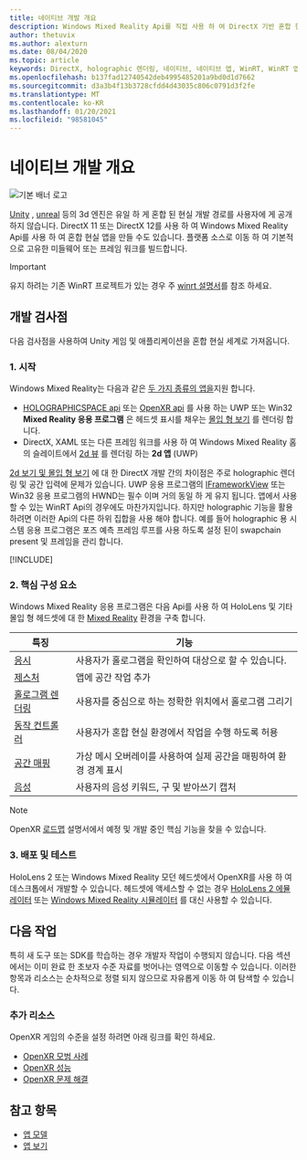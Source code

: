 ```yaml
---
title: 네이티브 개발 개요
description: Windows Mixed Reality Api를 직접 사용 하 여 DirectX 기반 혼합 현실 엔진을 빌드하는 방법에 대해 알아봅니다.
author: thetuvix
ms.author: alexturn
ms.date: 08/04/2020
ms.topic: article
keywords: DirectX, holographic 렌더링, 네이티브, 네이티브 앱, WinRT, WinRT 앱, 플랫폼 Api, 사용자 지정 엔진, 미들웨어, 혼합 현실 헤드셋, windows mixed reality 헤드셋, 가상 현실 헤드셋
ms.openlocfilehash: b137fad12740542deb4995485201a9bd0d1d7662
ms.sourcegitcommit: d3a3b4f13b3728cfdd4d43035c806c0791d3f2fe
ms.translationtype: MT
ms.contentlocale: ko-KR
ms.lasthandoff: 01/20/2021
ms.locfileid: "98581045"
---
```

# <a name="native-development-overview"></a>네이티브 개발 개요

![기본 배너 로고](../images/native_logo_banner.png)

[Unity](../unity/unity-development-overview.md) , [unreal](../unreal/unreal-development-overview.md) 등의 3d 엔진은 유일 하 게 혼합 된 현실 개발 경로를 사용자에 게 공개 하지 않습니다. DirectX 11 또는 DirectX 12를 사용 하 여 Windows Mixed Reality Api를 사용 하 여 혼합 현실 앱을 만들 수도 있습니다. 플랫폼 소스로 이동 하 여 기본적으로 고유한 미들웨어 또는 프레임 워크를 빌드합니다. 

> [!IMPORTANT]
> 유지 하려는 기존 WinRT 프로젝트가 있는 경우 주 [winrt 설명서](creating-a-holographic-directx-project.md)를 참조 하세요. 

## <a name="development-checkpoints"></a>개발 검사점

다음 검사점을 사용하여 Unity 게임 및 애플리케이션을 혼합 현실 세계로 가져옵니다.

### <a name="1-getting-started"></a>1. 시작

Windows Mixed Reality는 다음과 같은 [두 가지 종류의 앱을](../../design/app-views.md)지원 합니다.
* [HOLOGRAPHICSPACE api](getting-a-holographicspace.md) 또는 [OpenXR api](openxr.md) 를 사용 하는 UWP 또는 Win32 **Mixed Reality 응용 프로그램** 은 헤드셋 표시를 채우는 [몰입 형 보기](../../design/app-views.md) 를 렌더링 합니다.
* DirectX, XAML 또는 다른 프레임 워크를 사용 하 여 Windows Mixed Reality 홈의 슬레이트에서 [2d 뷰](../../design/app-views.md#2d-views) 를 렌더링 하는 **2d 앱** (UWP)

[2d 보기 및 몰입 형 보기](../../design/app-views.md) 에 대 한 DirectX 개발 간의 차이점은 주로 holographic 렌더링 및 공간 입력에 문제가 있습니다. UWP 응용 프로그램의 [IFrameworkView](/uwp/api/Windows.ApplicationModel.Core.IFrameworkView) 또는 Win32 응용 프로그램의 HWND는 필수 이며 거의 동일 하 게 유지 됩니다. 앱에서 사용할 수 있는 WinRT Api의 경우에도 마찬가지입니다. 하지만 holographic 기능을 활용 하려면 이러한 Api의 다른 하위 집합을 사용 해야 합니다. 예를 들어 holographic 용 시스템 응용 프로그램은 포즈 예측 프레임 루프를 사용 하도록 설정 된이 swapchain present 및 프레임을 관리 합니다.

[!INCLUDE[](../includes/native-getting-started.md)]

### <a name="2-core-building-blocks"></a>2. 핵심 구성 요소

Windows Mixed Reality 응용 프로그램은 다음 Api를 사용 하 여 HoloLens 및 기타 몰입 형 헤드셋에 대 한 [Mixed Reality](../../discover/mixed-reality.md) 환경을 구축 합니다.

|  특징  |  기능  |
| --- | --- |
| [응시](../../design/gaze-and-commit.md) | 사용자가 홀로그램을 확인하여 대상으로 할 수 있습니다. |
| [제스처](../../design/gaze-and-commit.md#composite-gestures) | 앱에 공간 작업 추가 |
| [홀로그램 렌더링](../platform-capabilities-and-apis/rendering.md) | 사용자를 중심으로 하는 정확한 위치에서 홀로그램 그리기 |
| [동작 컨트롤러](../../design/motion-controllers.md) | 사용자가 혼합 현실 환경에서 작업을 수행 하도록 허용 |
| [공간 매핑](../../design/spatial-mapping.md) | 가상 메시 오버레이를 사용하여 실제 공간을 매핑하여 환경 경계 표시 |
| [음성](../../design/voice-input.md) | 사용자의 음성 키워드, 구 및 받아쓰기 캡처 |
 
> [!NOTE]
> OpenXR [로드맵](openxr.md#roadmap) 설명서에서 예정 및 개발 중인 핵심 기능을 찾을 수 있습니다.

### <a name="3-deploying-and-testing"></a>3. 배포 및 테스트

HoloLens 2 또는 Windows Mixed Reality 모던 헤드셋에서 OpenXR를 사용 하 여 데스크톱에서 개발할 수 있습니다.  헤드셋에 액세스할 수 없는 경우 [HoloLens 2 에뮬레이터](../platform-capabilities-and-apis/using-the-hololens-emulator.md) 또는 [Windows Mixed Reality 시뮬레이터](../platform-capabilities-and-apis/using-the-windows-mixed-reality-simulator.md) 를 대신 사용할 수 있습니다.

## <a name="whats-next"></a>다음 작업

특히 새 도구 또는 SDK를 학습하는 경우 개발자 작업이 수행되지 않습니다. 다음 섹션에서는 이미 완료 한 초보자 수준 자료를 벗어나는 영역으로 이동할 수 있습니다. 이러한 항목과 리소스는 순차적으로 정렬 되지 않으므로 자유롭게 이동 하 여 탐색할 수 있습니다.

### <a name="additional-resources"></a>추가 리소스

OpenXR 게임의 수준을 설정 하려면 아래 링크를 확인 하세요.

* [OpenXR 모범 사례](openxr-best-practices.md)
* [OpenXR 성능](openxr-performance.md)
* [OpenXR 문제 해결](openxr-troubleshooting.md)

## <a name="see-also"></a>참고 항목
* [앱 모델](../../design/app-model.md)
* [앱 보기](../../design/app-views.md)